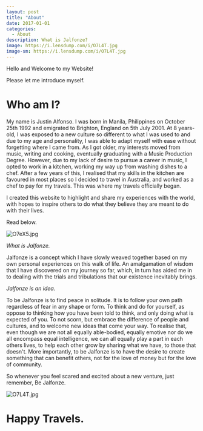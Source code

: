 ```yaml
---
layout: post
title: "About"
date: 2017-01-01
categories:
  - About
description: What is Jalfonze? 
image: https://i.lensdump.com/i/O7L4T.jpg
image-sm: https://i.lensdump.com/i/O7L4T.jpg
---
```


Hello and Welcome to my Website!

Please let me introduce myself.

# Who am I?

My name is Justin Alfonso. I was born in Manila, Philippines on October 25th 1992 and emigrated to Brighton, England on 5th July 2001. At 8 years-old, I was exposed to a new culture so different to what I was used to and due to my age and personality, I was able to adapt myself with ease without forgetting where I came from. As I got older, my interests moved from music, writing and cooking, eventually graduating with a Music Production Degree. However, due to my lack of desire to pursue a career in music, I opted to work in a kitchen, working my way up from washing dishes to a chef. After a few years of this, I realised that my skills in the kitchen are favoured in most places so I decided to travel in Australia, and worked as a chef to pay for my travels. This was where my travels officially began.

I created this website to highlight and share my experiences with the world, with hopes to inspire others to do what they believe they are meant to do with their lives.

Read below.

![O7eX5.jpg](https://i.lensdump.com/i/O7eX5.jpg)

*What is Jalfonze.*

Jalfonze is a concept which I have slowly weaved together based on my own personal experiences on this walk of life. An amalgamation of wisdom that I have discovered on my journey so far, which, in turn has aided me in to dealing with the trials and tribulations that our existence inevitably brings. 

*Jalfonze is an idea.*

To be Jalfonze is to find peace in solitude. It is to follow your own path regardless of fear in any shape or form. To think and do for yourself, as oppose to thinking how you have been told to think, and only doing what is expected of you. To not scorn, but embrace the difference of people and cultures, and to welcome new ideas that come your way. To realise that, even though we are not all equally able-bodied, equally emotive nor do we all encompass equal intelligence, we can all equally play a part in each others lives, to help each other grow by sharing what we have, to those that doesn't. 
More importantly, to be Jalfonze is to have the desire to create something that can benefit others, not for the love of money but for the love of community.

So whenever you feel scared and excited about a new venture, just remember, Be Jalfonze.

![O7L4T.jpg](https://i.lensdump.com/i/O7L4T.jpg)

# Happy Travels.
